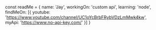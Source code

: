 const readMe = {
  name: 'Jay',
  workingOn: 'custom api',
  learning: 'node',
  findMeOn: [{
    youtube: 'https://www.youtube.com/channel/UC1oYcBrbFRybVDzLmMwk4kw',
    myApi: 'https://www.no-api-key.com/'
   }]
}
<!--
**sell/sell** is a ✨ _special_ ✨ repository because its `README.md` (this file) appears on your GitHub profile.

Here are some ideas to get you started:

- 🔭 I’m currently working on ...
- 🌱 I’m currently learning ...
- 👯 I’m looking to collaborate on ...
- 🤔 I’m looking for help with ...
- 💬 Ask me about ...
- 📫 How to reach me: ...
- 😄 Pronouns: ...
- ⚡ Fun fact: ...
-->
